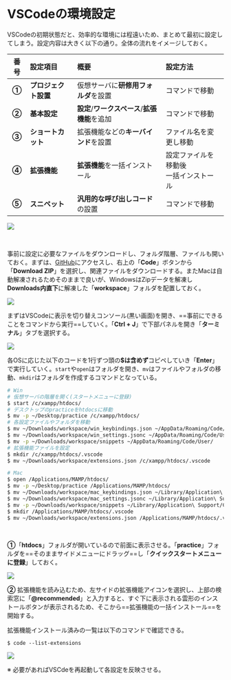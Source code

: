 # <i class="fa fa-cogs"></i> VSCodeの環境設定

VSCodeの初期状態だと、効率的な環境には程遠いため、まとめて最初に設定してしまう。設定内容は大きく以下の通り。全体の流れをイメージしておく。

|番号|設定項目|概要|設定方法|
|:-:|:-|:-|:-|
|<span class="p20 red">**①**</span>|**プロジェクト設置**|仮想サーバに**研修用フォルダ**を設置|コマンドで移動|
|<span class="p20 red">**②**</span>|**基本設定**|**設定**/**ワークスペース**/**拡張機能**を追加|コマンドで移動|
|<span class="p20 red">**③**</span>|**ショートカット**|拡張機能などの**キーバインド**を設置|ファイル名を変更し移動|
|<span class="p20 red">**④**</span>|**拡張機能**|**拡張機能**を一括インストール|設定ファイルを移動後<br>一括インストール|
|<span class="p20 red">**⑤**</span>|**スニペット**|**汎用的な呼び出しコード**の設置|コマンドで移動|

![](https://i.imgur.com/rk0OQxi.jpg)

<br>

事前に設定に必要なファイルをダウンロードし、フォルダ階層、ファイルも開いておく。まずは、[GitHub](https://github.com/kenshu-app/workspace)にアクセスし、右上の「**Code**」ボタンから「**Download ZIP**」を選択し、関連ファイルをダウンロードする。またMacは自動解凍されるためそのままで良いが、WindowsはZipデータを解凍し<span class="red">**Downloads内直下**</span>に解凍した「**workspace**」フォルダを配置しておく。

![](https://i.imgur.com/QPYyUzg.jpg)

まずはVSCodeに表示を切り替えコンソール(黒い画面)を開き、==事前にできることをコマンドから実行==していく。「**Ctrl + J**」で下部パネルを開き「**ターミナル**」タブを選択する。

![](https://i.imgur.com/jGagzN0.jpg)

各OSに応じた以下のコードを1行ずつ頭の<strong>\$は含めず</strong>コピペしていき「**Enter**」で実行していく。`start`や`open`はフォルダを開き、`mv`はファイルやフォルダの移動、`mkdir`はフォルダを作成するコマンドとなっている。

<div class="p20">
  
```bash
# Win
# 仮想サーバの階層を開く(スタートメニューに登録)
$ start /c/xampp/htdocs/
# デスクトップのpracticeをhtdocsに移動
$ mv -p ~/Desktop/practice /c/xampp/htdocs/
# 各設定ファイルやフォルダを移動
$ mv ~/Downloads/workspace/win_keybindings.json ~/AppData/Roaming/Code/User/keybindings.json
$ mv ~/Downloads/workspace/win_settings.jsonc ~/AppData/Roaming/Code/User/settings.json
$ mv -p ~/Downloads/workspace/snippets ~/AppData/Roaming/Code/User/
# 拡張機能ファイルを設定
$ mkdir /c/xampp/htdocs/.vscode
$ mv ~/Downloads/workspace/extensions.json /c/xampp/htdocs/.vscode

# Mac
$ open /Applications/MAMP/htdocs/
$ mv -p ~/Desktop/practice /Applications/MAMP/htdocs/
$ mv ~/Downloads/workspace/mac_keybindings.json ~/Library/Application\ Support/Code/User/
$ mv ~/Downloads/workspace/mac_settings.jsonc ~/Library/Application\ Support/Code/User/settings.json
$ mv -p ~/Downloads/workspace/snippets ~/Library/Application\ Support/Code/User/
$ mkdir /Applications/MAMP/htdocs/.vscode
$ mv ~/Downloads/workspace/extensions.json /Applications/MAMP/htdocs/.vscode
```
</div>

<br>

<span class="p20 red">**①**</span>「**htdocs**」フォルダが開いているので前面に表示させる。「**practice**」フォルダを==そのままサイドメニューにドラッグ==し「**クイックスタートメニューに登録**」しておく。

![](https://i.imgur.com/VJokOxK.jpg)

<span class="p20 red">**②**</span> 拡張機能を読み込むため、左サイドの拡張機能アイコンを選択し、上部の検索窓に「**@recommended**」と入力すると、すぐ下に表示される雲形のインストールボタンが表示されるため、そこから==拡張機能の一括インストール==を開始する。

拡張機能インストール済みの一覧は以下のコマンドで確認できる。
<div class="p24">
  
```bash=
$ code --list-extensions
```
</div>

![](https://i.imgur.com/8GvnGSW.jpg)

※ 必要があればVSCdeを再起動して各設定を反映させる。
